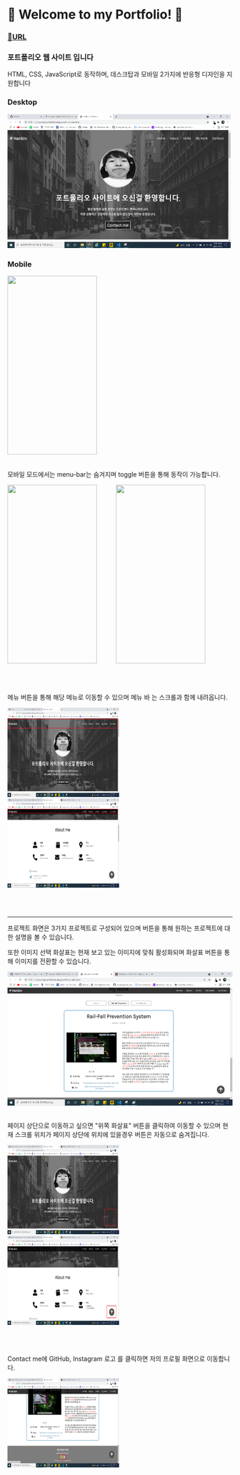# 🎈 Welcome to my Portfolio! 🎈

### [🔗URL](https://hanbinchoi.github.io/portfolio/)

### 포트폴리오 웹 사이트 입니다

HTML, CSS, JavaScript로 동작하며,
데스크탑과 모바일 2가지에 반응형 디자인을 지원합니다

### Desktop

<img src="img/readme-img/데탑.png"  width="500" height="300"/>

### Mobile

<img src="https://user-images.githubusercontent.com/44600584/138588357-13dd0073-aa78-4e8c-aa14-e98cea71f22e.PNG"  width="200" height="400"/>

<br>
<br>

모바일 모드에서는 menu-bar는 숨겨지며 toggle 버튼을 통해 동작이 가능합니다.
<p float="left">
  <img src="https://user-images.githubusercontent.com/44600584/138588378-0e8b373a-2e18-450a-9293-b04ab9c8d8cc.PNG"  width="200" height="400"/> &nbsp;&nbsp;&nbsp;&nbsp; &nbsp;&nbsp;&nbsp;&nbsp;
  <img src="https://user-images.githubusercontent.com/44600584/138588395-5ce308cd-dd90-4bff-b463-be6e56b238b5.PNG"  width="200" height="400"/>
</p>
<br>
<br>

메뉴 버튼을 통해 해당 메뉴로 이동할 수 있으며 메뉴 바 는 스크롤과 함께 내려옵니다.
<p float="left">
  <img src="img/readme-img/메뉴.png"  width="250" height="200"/> &nbsp;&nbsp;&nbsp;&nbsp; &nbsp;&nbsp;&nbsp;&nbsp;
  <img src="img/readme-img/메뉴-fix.png"  width="250" height="200"/>
</p>
<br>
<br>

---

프로젝트 화면은 3가지 프로젝트로 구성되어 있으며 버튼을 통해 원하는 프로젝트에 대한 설명을 볼 수 있습니다.

또한 이미지 선택 화살표는 현재 보고 있는 이미지에 맞춰 활성화되며 화살표 버튼을 통해 이미지를 전환할 수 있습니다.

<img src="img/readme-img/프로젝트.png"  width="600" height="300"/>
<br>
<br>

페이지 상단으로 이동하고 싶으면 "위쪽 화살표" 버튼을 클릭하여 이동할 수 있으며 현재 스크롤 위치가 페이지 상단에 위치에 있을경우 버튼은 자동으로 숨겨집니다.
<p float="left">
  <img src="img/readme-img/화살표.png"  width="250" height="200"/> &nbsp;&nbsp;&nbsp;&nbsp; &nbsp;&nbsp;&nbsp;&nbsp;
  <img src="img/readme-img/화살표-on.png"  width="250" height="200"/>
 </p>
<br>
<br>

Contact me에 GitHub, Instagram 로고 를 클릭하면 저의 프로필 화면으로 이동합니다.

<img src="img/readme-img/콘택트.png"  width="250" height="200"/>
